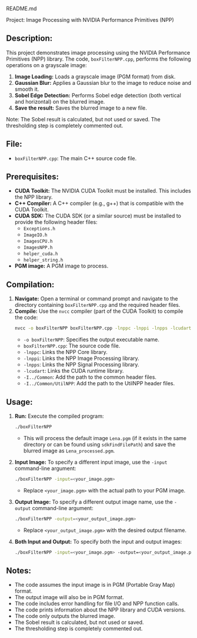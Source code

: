 README.md

Project: Image Processing with NVIDIA Performance Primitives (NPP)

Description:
------------
This project demonstrates image processing using the NVIDIA Performance Primitives (NPP) library. The code, `boxFilterNPP.cpp`, performs the following operations on a grayscale image:

1.  **Image Loading:** Loads a grayscale image (PGM format) from disk.
2.  **Gaussian Blur:** Applies a Gaussian blur to the image to reduce noise and smooth it.
3.  **Sobel Edge Detection:** Performs Sobel edge detection (both vertical and horizontal) on the blurred image.
4. **Save the result:** Saves the blurred image to a new file.

Note: The Sobel result is calculated, but not used or saved. The thresholding step is completely commented out.

File:
-----
*   `boxFilterNPP.cpp`: The main C++ source code file.

Prerequisites:
--------------
*   **CUDA Toolkit:** The NVIDIA CUDA Toolkit must be installed. This includes the NPP library.
*   **C++ Compiler:** A C++ compiler (e.g., g++) that is compatible with the CUDA Toolkit.
*   **CUDA SDK:** The CUDA SDK (or a similar source) must be installed to provide the following header files:
    *   `Exceptions.h`
    *   `ImageIO.h`
    *   `ImagesCPU.h`
    *   `ImagesNPP.h`
    *   `helper_cuda.h`
    *   `helper_string.h`
* **PGM image:** A PGM image to process.

Compilation:
------------
1.  **Navigate:** Open a terminal or command prompt and navigate to the directory containing `boxFilterNPP.cpp` and the required header files.
2.  **Compile:** Use the `nvcc` compiler (part of the CUDA Toolkit) to compile the code:
    ```bash
    nvcc -o boxFilterNPP boxFilterNPP.cpp -lnppc -lnppi -lnpps -lcudart
    ```
    *   `-o boxFilterNPP`: Specifies the output executable name.
    *   `boxFilterNPP.cpp`: The source code file.
    *   `-lnppc`: Links the NPP Core library.
    *   `-lnppi`: Links the NPP Image Processing library.
    *   `-lnpps`: Links the NPP Signal Processing library.
    *   `-lcudart`: Links the CUDA runtime library.
    * `-I../Common`: Add the path to the common header files.
    * `-I../Common/UtilNPP`: Add the path to the UtilNPP header files.

Usage:
------
1.  **Run:** Execute the compiled program:
    ```bash
    ./boxFilterNPP
    ```
    *   This will process the default image `Lena.pgm` (if it exists in the same directory or can be found using `sdkFindFilePath`) and save the blurred image as `Lena_processed.pgm`.

2.  **Input Image:** To specify a different input image, use the `-input` command-line argument:
    ```bash
    ./boxFilterNPP -input=<your_image.pgm>
    ```
    *   Replace `<your_image.pgm>` with the actual path to your PGM image.

3.  **Output Image:** To specify a different output image name, use the `-output` command-line argument:
    ```bash
    ./boxFilterNPP -output=<your_output_image.pgm>
    ```
    *   Replace `<your_output_image.pgm>` with the desired output filename.

4.  **Both Input and Output:** To specify both the input and output images:
    ```bash
    ./boxFilterNPP -input=<your_image.pgm> -output=<your_output_image.pgm>
    ```

Notes:
------
*   The code assumes the input image is in PGM (Portable Gray Map) format.
*   The output image will also be in PGM format.
*   The code includes error handling for file I/O and NPP function calls.
*   The code prints information about the NPP library and CUDA versions.
* The code only outputs the blurred image.
* The Sobel result is calculated, but not used or saved.
* The thresholding step is completely commented out.

